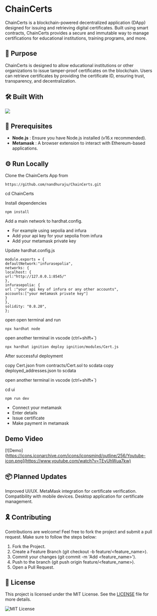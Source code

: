 # ChainCerts

ChainCerts is a blockchain-powered decentralized application (DApp) designed for issuing and retrieving digital certificates. Built using smart contracts, ChainCerts provides a secure and immutable way to manage certifications for educational institutions, training programs, and more.

## 🎯 Purpose

ChainCerts is designed to allow educational institutions or other organizations to issue tamper-proof certificates on the blockchain. Users can retrieve certificates by providing the certificate ID, ensuring trust, transparency, and decentralization.

## 🛠️ Built With

   <img src="https://skillicons.dev/icons?i=react,tailwind,nodejs,solidity,metamask"/>

## 📢 Prerequisites

- **Node.js** : Ensure you have Node.js installed (v16.x recommended).
- **Metamask** : A browser extension to interact with Ethereum-based applications.

## ⚙️ Run Locally

Clone the ChainCerts App from

```
https://github.com/nandhuraju/ChainCerts.git

```
cd ChainCerts

Install dependencies

```
npm install
```


Add a main network to hardhat.config.

- For example using sepolia and infura
- Add your api key for your sepolia from infura
- Add your metamask private key

Update hardhat.config.js

```
module.exports = {
defaultNetwork:"infurasepolia",
networks: {
localhost: {
url:"http://127.0.0.1:8545/"
},
infurasepolia: {
url :"your api key of infura or any other accounts",
accounts:["your metamask private key"]
}
},
solidity: "0.8.20",
};
```


open open terminal and run

```
npx hardhat node
```
open another terminal in vscode (ctrl+shift+`)

```
npx hardhat ignition deploy ignition/modules/Cert.js

```
After successful deployment

copy Cert.json from contracts/Cert.sol to scdata
copy deployed_addresses.json to scdata

open another terminal in vscode (ctrl+shift+`)

cd ui

```
npm run dev
```

- Connect your metamask
- Enter details
- Issue certificate
- Make payment in metamask

## Demo Video

[![Demo](https://icons.iconarchive.com/icons/iconsmind/outline/256/Youtube-icon.png](https://www.youtube.com/watch?v=TEyUhWua7kw)



## 📦 Planned Updates

Improved UI/UX.
MetaMask integration for certificate verification.
Compatibility with mobile devices.
Desktop application for certificate management.

## 🎗️ Contributing

Contributions are welcome! Feel free to fork the project and submit a pull request. Make sure to follow the steps below:

1. Fork the Project.
2. Create a Feature Branch (git checkout -b feature/<feature_name>).
3. Commit your changes (git commit -m 'Add <feature_name>').
4. Push to the branch (git push origin feature/<feature_name>).
5. Open a Pull Request.

## 📝 License

This project is licensed under the MIT License. See the [LICENSE](https://github.com/nandhuraju/ChainCerts/blob/main/License.txt) file for more details.

![MIT License](https://img.shields.io/badge/License-MIT-blue.svg)
